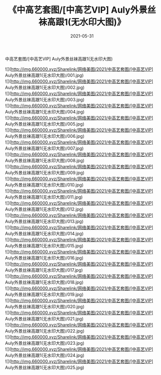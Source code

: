 ﻿---
layout: post
title:  《中高艺套图/[中高艺VIP] Auly外景丝袜高跟1(无水印大图)》
date:   2021-05-31
img: http://img.660000.xyz/Sharelink/网络美图/2021/中高艺套图/[中高艺VIP] Auly外景丝袜高跟1(无水印大图)/000.jpg
categories: [美女, 清纯, 唯美]
---

中高艺套图/[中高艺VIP] Auly外景丝袜高跟1(无水印大图)

 ![](http://img.660000.xyz/Sharelink/网络美图/2021/中高艺套图/[中高艺VIP] Auly外景丝袜高跟1(无水印大图)/001.jpg) <br>![](http://img.660000.xyz/Sharelink/网络美图/2021/中高艺套图/[中高艺VIP] Auly外景丝袜高跟1(无水印大图)/002.jpg) <br>![](http://img.660000.xyz/Sharelink/网络美图/2021/中高艺套图/[中高艺VIP] Auly外景丝袜高跟1(无水印大图)/003.jpg) <br>![](http://img.660000.xyz/Sharelink/网络美图/2021/中高艺套图/[中高艺VIP] Auly外景丝袜高跟1(无水印大图)/004.jpg) <br>![](http://img.660000.xyz/Sharelink/网络美图/2021/中高艺套图/[中高艺VIP] Auly外景丝袜高跟1(无水印大图)/005.jpg) <br>![](http://img.660000.xyz/Sharelink/网络美图/2021/中高艺套图/[中高艺VIP] Auly外景丝袜高跟1(无水印大图)/006.jpg) <br>![](http://img.660000.xyz/Sharelink/网络美图/2021/中高艺套图/[中高艺VIP] Auly外景丝袜高跟1(无水印大图)/007.jpg) <br>![](http://img.660000.xyz/Sharelink/网络美图/2021/中高艺套图/[中高艺VIP] Auly外景丝袜高跟1(无水印大图)/008.jpg) <br>![](http://img.660000.xyz/Sharelink/网络美图/2021/中高艺套图/[中高艺VIP] Auly外景丝袜高跟1(无水印大图)/009.jpg) <br>![](http://img.660000.xyz/Sharelink/网络美图/2021/中高艺套图/[中高艺VIP] Auly外景丝袜高跟1(无水印大图)/010.jpg) <br>![](http://img.660000.xyz/Sharelink/网络美图/2021/中高艺套图/[中高艺VIP] Auly外景丝袜高跟1(无水印大图)/011.jpg) <br>![](http://img.660000.xyz/Sharelink/网络美图/2021/中高艺套图/[中高艺VIP] Auly外景丝袜高跟1(无水印大图)/012.jpg) <br>![](http://img.660000.xyz/Sharelink/网络美图/2021/中高艺套图/[中高艺VIP] Auly外景丝袜高跟1(无水印大图)/013.jpg) <br>![](http://img.660000.xyz/Sharelink/网络美图/2021/中高艺套图/[中高艺VIP] Auly外景丝袜高跟1(无水印大图)/014.jpg) <br>![](http://img.660000.xyz/Sharelink/网络美图/2021/中高艺套图/[中高艺VIP] Auly外景丝袜高跟1(无水印大图)/015.jpg) <br>![](http://img.660000.xyz/Sharelink/网络美图/2021/中高艺套图/[中高艺VIP] Auly外景丝袜高跟1(无水印大图)/016.jpg) <br>![](http://img.660000.xyz/Sharelink/网络美图/2021/中高艺套图/[中高艺VIP] Auly外景丝袜高跟1(无水印大图)/017.jpg) <br>![](http://img.660000.xyz/Sharelink/网络美图/2021/中高艺套图/[中高艺VIP] Auly外景丝袜高跟1(无水印大图)/018.jpg) <br>![](http://img.660000.xyz/Sharelink/网络美图/2021/中高艺套图/[中高艺VIP] Auly外景丝袜高跟1(无水印大图)/019.jpg) <br>![](http://img.660000.xyz/Sharelink/网络美图/2021/中高艺套图/[中高艺VIP] Auly外景丝袜高跟1(无水印大图)/020.jpg) <br>![](http://img.660000.xyz/Sharelink/网络美图/2021/中高艺套图/[中高艺VIP] Auly外景丝袜高跟1(无水印大图)/021.jpg) <br>![](http://img.660000.xyz/Sharelink/网络美图/2021/中高艺套图/[中高艺VIP] Auly外景丝袜高跟1(无水印大图)/022.jpg) <br>![](http://img.660000.xyz/Sharelink/网络美图/2021/中高艺套图/[中高艺VIP] Auly外景丝袜高跟1(无水印大图)/023.jpg) <br>![](http://img.660000.xyz/Sharelink/网络美图/2021/中高艺套图/[中高艺VIP] Auly外景丝袜高跟1(无水印大图)/024.jpg) <br>![](http://img.660000.xyz/Sharelink/网络美图/2021/中高艺套图/[中高艺VIP] Auly外景丝袜高跟1(无水印大图)/025.jpg) <br>